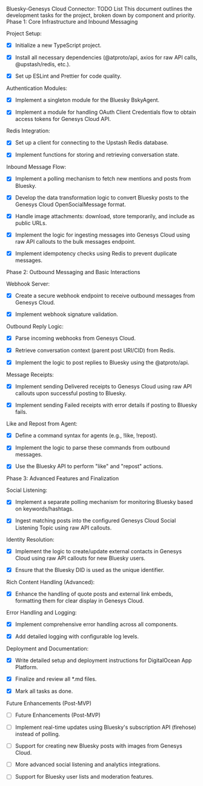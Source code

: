 Bluesky-Genesys Cloud Connector: TODO List
This document outlines the development tasks for the project, broken down by component and priority.
Phase 1: Core Infrastructure and Inbound Messaging

 Project Setup:
 - [x] Initialize a new TypeScript project.
 - [x] Install all necessary dependencies (@atproto/api, axios for raw API calls, @upstash/redis, etc.).
 - [x] Set up ESLint and Prettier for code quality.


 Authentication Modules:
 - [x] Implement a singleton module for the Bluesky BskyAgent.
 - [x] Implement a module for handling OAuth Client Credentials flow to obtain access tokens for Genesys Cloud API.


 Redis Integration:
 - [x] Set up a client for connecting to the Upstash Redis database.
 - [x] Implement functions for storing and retrieving conversation state.


 Inbound Message Flow:
 - [x] Implement a polling mechanism to fetch new mentions and posts from Bluesky.
 - [x] Develop the data transformation logic to convert Bluesky posts to the Genesys Cloud OpenSocialMessage format.
 - [x] Handle image attachments: download, store temporarily, and include as public URLs.
 - [x] Implement the logic for ingesting messages into Genesys Cloud using raw API callouts to the bulk messages endpoint.
 - [x] Implement idempotency checks using Redis to prevent duplicate messages.



Phase 2: Outbound Messaging and Basic Interactions

 Webhook Server:
 - [x] Create a secure webhook endpoint to receive outbound messages from Genesys Cloud.
 - [x] Implement webhook signature validation.


 Outbound Reply Logic:
 - [x] Parse incoming webhooks from Genesys Cloud.
 - [x] Retrieve conversation context (parent post URI/CID) from Redis.
 - [x] Implement the logic to post replies to Bluesky using the @atproto/api.


 Message Receipts:
 - [x] Implement sending Delivered receipts to Genesys Cloud using raw API callouts upon successful posting to Bluesky.
 - [x] Implement sending Failed receipts with error details if posting to Bluesky fails.


 Like and Repost from Agent:
 - [x] Define a command syntax for agents (e.g., !like, !repost).
 - [x] Implement the logic to parse these commands from outbound messages.
 - [x] Use the Bluesky API to perform "like" and "repost" actions.



Phase 3: Advanced Features and Finalization

 Social Listening:
 - [x] Implement a separate polling mechanism for monitoring Bluesky based on keywords/hashtags.
 - [x] Ingest matching posts into the configured Genesys Cloud Social Listening Topic using raw API callouts.


 Identity Resolution:
 - [x] Implement the logic to create/update external contacts in Genesys Cloud using raw API callouts for new Bluesky users.
 - [x] Ensure that the Bluesky DID is used as the unique identifier.


 Rich Content Handling (Advanced):
 - [x] Enhance the handling of quote posts and external link embeds, formatting them for clear display in Genesys Cloud.


 Error Handling and Logging:
 - [x] Implement comprehensive error handling across all components.
 - [x] Add detailed logging with configurable log levels.


 Deployment and Documentation:
 - [x] Write detailed setup and deployment instructions for DigitalOcean App Platform.
 - [x] Finalize and review all *.md files.
 - [x] Mark all tasks as done.



Future Enhancements (Post-MVP)

 - [ ] Future Enhancements (Post-MVP)
 - [ ] Implement real-time updates using Bluesky's subscription API (firehose) instead of polling.
 - [ ] Support for creating new Bluesky posts with images from Genesys Cloud.
 - [ ] More advanced social listening and analytics integrations.
 - [ ] Support for Bluesky user lists and moderation features.

